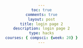 ```yaml
---
toc: true
comments: true
layout: post
title: login page 2
description: login page 2
type: hacks
courses: { compsci: {week: 20} }
---
```


<html lang="en">

<head>
    <meta charset="UTF-8">
    <meta name="viewport" content="width=device-width, initial-scale=1.0">
    <title>Login System</title>
    <style>
        body {
            font-family: Arial, sans-serif;
            text-align: center;
            margin: 50px;
        }

        input {
            margin-bottom: 10px;
            padding: 8px;
        }
    </style>
</head>

<body>
    <h2>Login System</h2>

    <form id="loginForm">
        <label for="username">Username:</label>
        <input type="text" id="username" required>

        <label for="password">Password:</label>
        <input type="password" id="password" required>

        <button type="button" onclick="login()">Login</button>
    </form>

    <p>Don't have an account? <a href="javascript:void(0);" onclick="toggleForm()">Register</a></p>

    <form id="registerForm" style="display: none;">
        <label for="newUsername">New Username:</label>
        <input type="text" id="newUsername" required>

        <label for="newPassword">New Password:</label>
        <input type="password" id="newPassword" required>

        <button type="button" onclick="register()">Register</button>
    </form>

    <script>
        function toggleForm() {
            document.getElementById('loginForm').style.display = 'none';
            document.getElementById('registerForm').style.display = 'block';
        }

        function login() {
            var username = document.getElementById('username').value;
            var password = document.getElementById('password').value;

            // Implement login logic (JavaScript or connect to a backend)
            // For simplicity, let's assume successful login and redirect to the game page
            redirectToGamePage(username);
        }

        function register() {
            var newUsername = document.getElementById('newUsername').value;
            var newPassword = document.getElementById('newPassword').value;

            // Implement registration logic (JavaScript or connect to a backend)
            // For simplicity, let's assume successful registration and redirect to the game page
            redirectToGamePage(newUsername);
        }

        function redirectToGamePage(username) {
            // Store the username in sessionStorage (can be replaced with more secure storage)
            sessionStorage.setItem('username', username);

            // Redirect to the game page
            window.location.href = 'http://127.0.0.1:4100/Nighthawk-Pages/2024/01/23/game.html';
        }
    </script>
</body>

</html>
